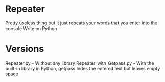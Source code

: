 # Repeater
Pretty useless thing but it just repeats your words that you enter into the console
Write on Python
# Versions
Repeater.py - Without any library
Repeater_with_Getpass.py - With the built-in library in Python, getpass hides the entered text but leaves empty space
